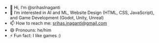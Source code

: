 - 👋 Hi, I’m @srihasInaganti
- 👀 I’m interested in AI and ML, Website Design (HTML, CSS, JavaScript), and Game Development (Godot, Unity, Unreal)
- 📫 How to reach me: srihas.inaganti@gmail.com
- 😄 Pronouns: he/him
- ⚡ Fun fact: I like games :)

<!---
srihasInaganti/srihasInaganti is a ✨ special ✨ repository because its `README.md` (this file) appears on your GitHub profile.
You can click the Preview link to take a look at your changes.
--->

